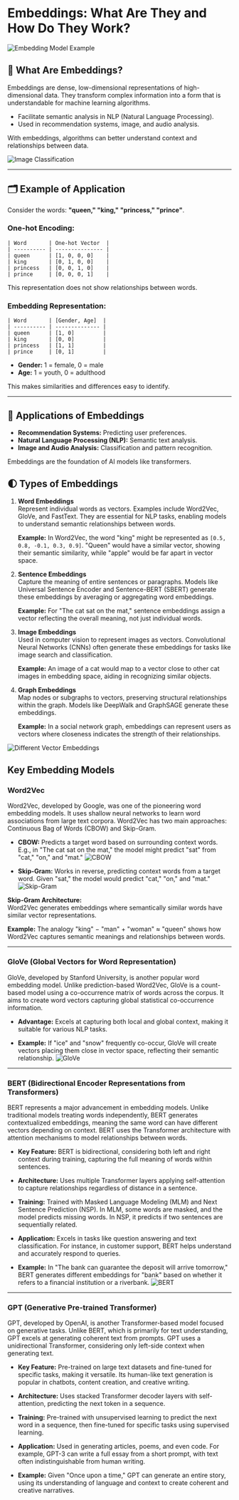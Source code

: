 # Embeddings: What Are They and How Do They Work?

![Embedding Model Example](./images/embedding_proc.webp)

## 📌 What Are Embeddings?

Embeddings are dense, low-dimensional representations of high-dimensional data. They transform complex information into a form that is understandable for machine learning algorithms.

- Facilitate semantic analysis in NLP (Natural Language Processing).
- Used in recommendation systems, image, and audio analysis.

With embeddings, algorithms can better understand context and relationships between data.

![Image Classification](./images/blog-king-queen-embeddings.webp)

---

## 🗂️ Example of Application

Consider the words: **"queen," "king," "princess," "prince"**.

### One-hot Encoding:

```plaintext
| Word       | One-hot Vector  |
| ---------- | --------------- |
| queen      | [1, 0, 0, 0]    |
| king       | [0, 1, 0, 0]    |
| princess   | [0, 0, 1, 0]    |
| prince     | [0, 0, 0, 1]    |
```

This representation does not show relationships between words.

### Embedding Representation:

```plaintext
| Word       | [Gender, Age]  |
| ---------- | -------------- |
| queen      | [1, 0]         |
| king       | [0, 0]         |
| princess   | [1, 1]         |
| prince     | [0, 1]         |
```

- **Gender:** 1 = female, 0 = male
- **Age:** 1 = youth, 0 = adulthood

This makes similarities and differences easy to identify.

---

## 🚀 Applications of Embeddings

- **Recommendation Systems:** Predicting user preferences.
- **Natural Language Processing (NLP):** Semantic text analysis.
- **Image and Audio Analysis:** Classification and pattern recognition.

Embeddings are the foundation of AI models like transformers.

## 🌓 Types of Embeddings

1. **Word Embeddings**  
   Represent individual words as vectors. Examples include Word2Vec, GloVe, and FastText. They are essential for NLP tasks, enabling models to understand semantic relationships between words.

   **Example:** In Word2Vec, the word "king" might be represented as `[0.5, 0.8, -0.1, 0.3, 0.9]`. "Queen" would have a similar vector, showing their semantic similarity, while "apple" would be far apart in vector space.

2. **Sentence Embeddings**  
   Capture the meaning of entire sentences or paragraphs. Models like Universal Sentence Encoder and Sentence-BERT (SBERT) generate these embeddings by averaging or aggregating word embeddings.

   **Example:** For "The cat sat on the mat," sentence embeddings assign a vector reflecting the overall meaning, not just individual words.

3. **Image Embeddings**  
   Used in computer vision to represent images as vectors. Convolutional Neural Networks (CNNs) often generate these embeddings for tasks like image search and classification.

   **Example:** An image of a cat would map to a vector close to other cat images in embedding space, aiding in recognizing similar objects.

4. **Graph Embeddings**  
   Map nodes or subgraphs to vectors, preserving structural relationships within the graph. Models like DeepWalk and GraphSAGE generate these embeddings.

   **Example:** In a social network graph, embeddings can represent users as vectors where closeness indicates the strength of their relationships.

![Different Vector Embeddings](./images/type_of_embedding.webp)

## Key Embedding Models

### Word2Vec
Word2Vec, developed by Google, was one of the pioneering word embedding models. It uses shallow neural networks to learn word associations from large text corpora. Word2Vec has two main approaches: Continuous Bag of Words (CBOW) and Skip-Gram.

- **CBOW:** Predicts a target word based on surrounding context words. E.g., in "The cat sat on the mat," the model might predict "sat" from "cat," "on," and "mat."
  ![CBOW](./images/cbow.webp)

- **Skip-Gram:** Works in reverse, predicting context words from a target word. Given "sat," the model would predict "cat," "on," and "mat."
  ![Skip-Gram](./images/skip-gram.webp)

**Skip-Gram Architecture:**  
Word2Vec generates embeddings where semantically similar words have similar vector representations.

**Example:** The analogy "king" − "man" + "woman" ≈ "queen" shows how Word2Vec captures semantic meanings and relationships between words.

---

### GloVe (Global Vectors for Word Representation)
GloVe, developed by Stanford University, is another popular word embedding model. Unlike prediction-based Word2Vec, GloVe is a count-based model using a co-occurrence matrix of words across the corpus. It aims to create word vectors capturing global statistical co-occurrence information.

- **Advantage:** Excels at capturing both local and global context, making it suitable for various NLP tasks.

- **Example:** If "ice" and "snow" frequently co-occur, GloVe will create vectors placing them close in vector space, reflecting their semantic relationship.
  ![GloVe](./images/glove.webp)

---

### BERT (Bidirectional Encoder Representations from Transformers)
BERT represents a major advancement in embedding models. Unlike traditional models treating words independently, BERT generates contextualized embeddings, meaning the same word can have different vectors depending on context. BERT uses the Transformer architecture with attention mechanisms to model relationships between words.

- **Key Feature:** BERT is bidirectional, considering both left and right context during training, capturing the full meaning of words within sentences.

- **Architecture:** Uses multiple Transformer layers applying self-attention to capture relationships regardless of distance in a sentence.

- **Training:** Trained with Masked Language Modeling (MLM) and Next Sentence Prediction (NSP). In MLM, some words are masked, and the model predicts missing words. In NSP, it predicts if two sentences are sequentially related.

- **Application:** Excels in tasks like question answering and text classification. For instance, in customer support, BERT helps understand and accurately respond to queries.

- **Example:** In "The bank can guarantee the deposit will arrive tomorrow," BERT generates different embeddings for "bank" based on whether it refers to a financial institution or a riverbank.
![BERT](./images/bert.webp)

---

### GPT (Generative Pre-trained Transformer)
GPT, developed by OpenAI, is another Transformer-based model focused on generative tasks. Unlike BERT, which is primarily for text understanding, GPT excels at generating coherent text from prompts. GPT uses a unidirectional Transformer, considering only left-side context when generating text.

- **Key Feature:** Pre-trained on large text datasets and fine-tuned for specific tasks, making it versatile. Its human-like text generation is popular in chatbots, content creation, and creative writing.

- **Architecture:** Uses stacked Transformer decoder layers with self-attention, predicting the next token in a sequence.

- **Training:** Pre-trained with unsupervised learning to predict the next word in a sequence, then fine-tuned for specific tasks using supervised learning.

- **Application:** Used in generating articles, poems, and even code. For example, GPT-3 can write a full essay from a short prompt, with text often indistinguishable from human writing.

- **Example:** Given "Once upon a time," GPT can generate an entire story, using its understanding of language and context to create coherent and creative narratives.

